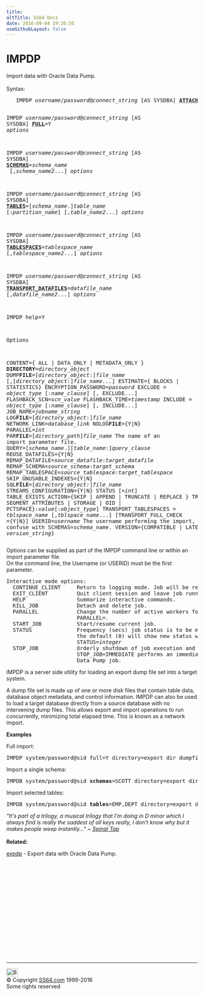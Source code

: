 ```yaml
---
title:
altTitle: SS64 Docs
date: 2016-09-04 19:26:55
useGithubLayout: false
---
```

<!-- #BeginLibraryItem "/Library/head_ora.lbi" --><!-- #EndLibraryItem --><h1>IMPDP</h1> 
<p>Import data with Oracle Data Pump. <br>
  <br>
  Syntax:</p>
<pre>   IMPDP <i>username</i>/<i>password</i>@<i>connect_string</i> [AS SYSDBA] <b><abbr title="Attach to existing job">ATTACH</abbr></b> [=[<i>schema_name</i>.]<i>job_name</i>]

   IMPDP <i>username</i>/<i>password</i>@<i>connect_string</i> [AS SYSDBA] <b><abbr title="Import entire database">FULL</abbr></b>=Y <i>options</i>

   IMPDP <i>username</i>/<i>password</i>@<i>connect_string</i> [AS SYSDBA] <b><abbr title="List of schemas to import">SCHEMAS</abbr></b>=<i>schema_name
     </i> [,<i>schema_name2</i>...] <i>options</i>

   IMPDP <i>username</i>/<i>password</i>@<i>connect_string</i> [AS SYSDBA] <b><abbr title="A list of tables to import - Wildcards are supported: TABLES=emp%">TABLES</abbr></b>=[<i>schema_name</i>.]<i>table_name</i> [:<i>partition_name</i>]
      [,<i>table_name2</i>...] <i>options</i>

   IMPDP <i>username</i>/<i>password</i>@<i>connect_string</i> [AS SYSDBA] <b><abbr title="A list of tablespaces to import">TABLESPACES</abbr></b>=<i>tablespace_name</i>
      [,<i>tablespace_name2</i>...] <i>options</i>

   IMPDP <i>username</i>/<i>password</i>@<i>connect_string</i> [AS SYSDBA] <b><abbr title="The datafiles must first be copied over to the target system">TRANSPORT_DATAFILES</abbr></b>=<i>datafile_name</i>
      [,<i>datafile_name2</i>...] <i>options</i>

   IMPDP help=Y

Options

  CONTENT={ ALL | DATA_ONLY | METADATA_ONLY }
  <b>DIRECTORY</b>=<i>directory_object</i>
  DUMP<b>FILE</b>=[<i>directory_object</i>:]<i>file_name</i> [,[<i>directory_object</i>:]<i>file_name...</i>]
  ESTIMATE={ BLOCKS | STATISTICS}
  ENCRYPTION_PASSWORD=<i>password</i>
  EXCLUDE = <i>object_type</i> [:<i>name_clause</i>] [, EXCLUDE...]
  FLASHBACK_SCN=<i>scn_value</i>
  FLASHBACK_TIME=<i>timestamp</i>
  INCLUDE = <i>object_type</i> [:<i>name_clause</i>] [, INCLUDE...]
  JOB_NAME=<i>jobname_string</i>
  LOG<b>FILE</b>=[<i>directory_object</i>:]<i>file_name</i>
  NETWORK_LINK=<i>database_link</i>
  NOLOG<b>FILE</b>={Y|N}
  PARALLEL=<i>int</i>
  PAR<b>FILE</b>=[<i>directory_path</i>]<i>file_name</i>        The name of an import parameter file.
  QUERY=[<i>schema_name</i>.][<i>table_name</i>:]<i>query_clause</i>
  REUSE_DATAFILES={Y|N}
  REMAP_DATAFILE=<i>source_datafile</i>:<i>target_datafile</i>
  REMAP_SCHEMA=<i>source_schema</i>:<i>target_schema</i>
  REMAP_TABLESPACE=<i>source_tablespace</i>:<i>target_tablespace</i>
  SKIP_UNUSABLE_INDEXES={Y|N}
  SQL<b>FILE</b>=[<i>directory_object:</i>]<i>file_name</i>
  STREAMS_CONFIGURATION={Y|N}
  STATUS [=<i>int</i>]
  TABLE_EXISTS_ACTION={SKIP | APPEND | TRUNCATE | REPLACE }
  TRANSFORM={ SEGMENT_ATTRIBUTES | STORAGE | OID | PCTSPACE}:<i>value</i>[:<i>object_type</i>]
  TRANSPORT_TABLESPACES = <i>tblspace_name</i> [,<i>tblspace_name</i>...] [TRANSPORT_FULL_CHECK ={Y|N}]
  USERID=<i>username</i>   The username performing the import, don't confuse with SCHEMAS=<i>schema_name</i>.
  VERSION={COMPATIBLE | LATEST | <i>version_string</i>}
</pre>
<p> Options can be supplied as part of the IMPDP command line or within an import parameter file.<br>
On the command line, the Username (or USERID) must be the first parameter.<br>
</p>
<pre>Interactive mode options:
  CONTINUE_CLIENT     Return to logging mode. Job will be re-started if idle.
  EXIT_CLIENT         Quit client session and leave job running.
  HELP                Summarize interactive commands.
  KILL_JOB            Detach and delete job.
  PARALLEL            Change the number of active workers for current job.
                      PARALLEL=.
  START_JOB           Start/resume current job.
  STATUS              Frequency (secs) job status is to be monitored where
                      the default (0) will show new status when available.
                      STATUS=<i>integer</i>
  STOP_JOB            Orderly shutdown of job execution and exits the client.
                      STOP_JOB=IMMEDIATE performs an immediate shutdown of the
                      Data Pump job.</pre>
<p>IMPDP is a server side utility for loading an export dump file set into a target system.</p>
<p>A dump file set is made up of one or more disk files that contain table data, database object metadata, and control information.  IMPDP can also be used to load a target database directly from a source  database with no intervening dump files. This allows export and import  operations to run concurrently, minimizing total elapsed time. This is  known as a network import.</p>
<p><b>Examples</b></p>
<p>Full import:</p>
<pre>IMPDP system/password@sid full=Y directory=export_dir dumpfile=ss64.dmp logfile=impSS64.log
</pre>
<p>Import a single schema:</p>
<pre class="code">IMPDB system/password@sid <b>schemas</b>=SCOTT directory=export_dir dumpfile=ss64.dmp logfile=impSS64.log
</pre>
<p>Import selected tables:</p>
<pre class="code">IMPDB system/password@sid <b>tables</b>=EMP,DEPT directory=export_dir dumpfile=ss64.dmp logfile=ImpSS64.log
</pre>
<p><i class="quote">"It's part of a trilogy, a musical trilogy that I'm doing in D minor  which I always find is really the saddest of all keys really, I don't know why but it makes people weep instantly..." ~ <a href="http://www.youtube.com/watch?v=NgViOqGJEvM">Spinal Tap</a></i><b><br>  
<br>
Related:</b>
</p><p><a href="expdp.html">expdp</a> - Export data with Oracle Data Pump.
<!-- #BeginLibraryItem "/Library/foot_ora.lbi" --></p><p>
<!-- oracle-footer -->
<ins class="adsbygoogle" style="display:inline-block;width:300px;height:250px" data-ad-client="ca-pub-6140977852749469" data-ad-slot="4275490898"></ins>
<script>
(adsbygoogle = window.adsbygoogle || []).push({});
</script></p>
<hr>
<div id="bl" class="footer"><a href="impdp.html#"><img src="../images/top.png" width="30" height="22" alt="Back to the Top"></a></div>
<div id="br" class="footer, tagline">© Copyright <a href="../index.html">SS64.com</a> 1999-2016<br>
Some rights reserved</div><!-- #EndLibraryItem --><p></p>

